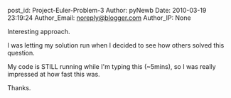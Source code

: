 post_id: Project-Euler-Problem-3
Author: pyNewb
Date: 2010-03-19 23:19:24
Author_Email: noreply@blogger.com
Author_IP: None

Interesting approach.

I was letting my solution run when I decided to see how others solved this question.

My code is STILL running while I'm typing this (~5mins), so I was really
impressed at how fast this was.

Thanks.
